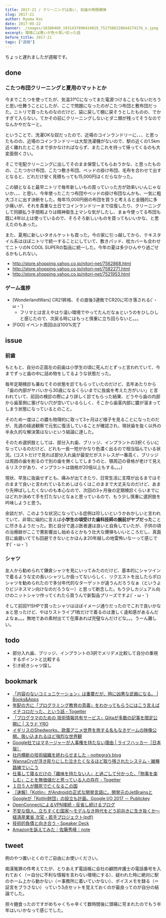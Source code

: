```yaml
---
title: 2017-21 / クリーニングは高い, 前歯の時限爆弾
slug: 2017-21
author: Ryoma Kai
date: 2017-05-22
banner: ./images/18380460_1931437090424019_7517588228644274176_n.jpeg
excerpt: 環境には悪いが色々思い切った話
before_title: 2017-21
tags: ["週報"]
---
```


ちょっと遅れましたが週報です。

done
----

###  こたつ布団クリーニングと夏用のマットとか

 今までこたつを使ってたが、気温31℃になってまた電源つけることもないだろうと思い仕舞うことにしたが、ここで問題になったのがこたつ布団と敷布団だった。ニトリで買ったものなのだけど、袋に戻して棚に戻そうとしたものの、でかすぎて入らない。てかその前にクリーニングしないとダニ類が残ってそうなのでなんかやだなーと。
 
 ということで、洗濯OKな奴だったので、近場のコインランドリーに、、、と思ったものの、近場のコインランドリーは大型洗濯機がないので、駅の近くの1.5km近く離れたところまで歩かなければならず、またこれを持って帰ってくるのも大変面倒くさい。
 
 そこで宅配クリーニングに出してそのまま保管してもらおうかな、と思ったものの、こたつかけ布団、こたつ敷き布団、ベッドの掛け布団、毛布を合わせて出すとなると、どれだけ安く見積もっても15,000円はくだらなかった。
 
 この額となると最早ニトリで毎年新しいもの買っていった方が効率いいんじゃないか、、、と思い、今年使ったこたつ布団やベッドの掛け布団なんかも、一気に粗大ゴミに出す決断をした。毎年15,000円弱の布団を買うと考えると金銭的に多少痛いが、それを貴重な土日でコインランドリーまで往復したり、クリーニングして同額払う手間暇よりは精神衛生上マシな気がしたし、まぁ今使ってる布団も既に4年以上は使っているので、そろそろ新しいものを買ってもいいかな、と思えたのもあった。

また、夏用に新しいタオルケットも買った。今の家に引っ越してから、テキスタイル系はほぼニトリで統一することにしていて、敷きパッド、枕カバーも合わせてニトリのN COOL SUPERの製品に統一した。今年の夏は多少ひんやり過ごせるかもしれない。

- http://store.shopping.yahoo.co.jp/nitori-net/7562868.html
- http://store.shopping.yahoo.co.jp/nitori-net/7582271.html
- http://store.shopping.yahoo.co.jp/nitori-net/7521953.html

###  ゲーム進捗

- [WonderlandWars] CR21昇格、その直後3連敗でCR20に叩き落される(´・ω・`)
    - フリマとは言えやはり温い環境でやってたんだなぁというのをひしひしと感じたので、次戻る時にはもっと慎重に立ち回らないと。。。
- [FGO] イベント周回ほぼ100%完了

issue
----

###  前歯

もともと、自分の正面左の前歯は小学生の頃に死んだとずっと言われていて、今までずっと歯の中に詰め物をしてるような状態だった。

毎年定期検診も兼ねてその状態を診てもらっていたのだけど、去年あたりから「歯の内部がヤバいから30歳になるくらいまでに抜歯を考えた方がいい」と言われていて、前回の検診の際により詳しく診てもらった結果、どうやら歯の内部から歯茎側に塞げない穴が空いているらしく、そこから歯茎内部に膿が溜まってしまう状態になっているとのこと。

そのため一度はこの膿も物理的に取って3ヶ月ほど様子を見ることになったのだが、先週の経過観察で元気に復活していることが確認され、現状歯を抜く以外の半永久的な解決策はないという結論に達した。

そのため選択肢としては、部分入れ歯、ブリッジ、インプラントの3択くらいになっているのだけど、どれも一長一短がかなり色濃く出るので相当悩んでいる状況。(コストだけで見れば部分入れ歯が最安だがストレスが一番高く、ブリッジは周囲の歯を削るので別の歯を無くしてしまうのと、顎周辺の骨格が老けて見えるリスクがあり、インプラントは価格が20倍以上もする。。。)

現状、早急に抜歯せずとも、痛みが出てきたり、日常生活に支障が出るまではそのままで良いと言われているためしばらくはこのままで大丈夫なのだけど、あまり先伸ばししたくないのも本心なので、次回の3ヶ月後の定期検診くらいまでにはどれか決めて手を打たないとなぁと思っているので、もう少し慎重に選択肢を吟味しようと思う。

余談だが、このような状況になっている症例は珍しいというかおかしいと言われていて、非常に端的に言えば**小学生の頃受けた歯科技師の腕前がヤブだった**ことに尽きるようだった。割と自分で選ぶ医者運は良いと自負していたが、子供の頃の治療跡がここで悪影響出し始めるとかもう壮大な爆弾もいいところだし、真面目に歯磨いてても回避できないとかほんま20年越しの地雷怖いなーって感じです(´・ω・`)

###  シャツ

友人から勧められて鎌倉シャツを見にいってみたのだけど、基本的にシャツインで着るような丈の長いシャツしか扱ってないらしく、リクエストを出したらポロシャツを勧められたので多分年代的なターゲットが違うんだろうなぁ（というよりビジネスマン向けなのだろうなー）と思って断念した。もう少しカジュアル向けのニットシャツ作ってくれたら買うんで新製品プリーズですよ(´・ω・`)

そして前回Y!SHPで買ったシャツはほぼイメージ通りだったのでこれで良いかなぁと思ったけど、やはりストライプ1枚だけで着るのは激しく違和感があるんだよなぁ。。。無地であの素材出てて在庫あれば完璧なんだけどな。。。うーん難しい。

todo
----

- 部分入れ歯、ブリッジ、インプラントの3択でメリデメ比較して自分の重視するポイントと比較する
- 引き続きシャツ探し

bookmark
----

- [「内容のないコミュニケーション」は重要だが、時に凶悪な武器になる。 | Books&Apps](https://blog.tinect.jp/?p=39564)
- [年配の方に「プログラミング教育の意義」をわかってもらうにはこう言えばイチコロだった、という話 - Togetter](https://togetter.com/li/1109585)
- [「プログラマのための 技術情報共有サービス」Qiitaが多数の記事を限定公開に | スラド YRO](https://yro.srad.jp/story/17/05/12/067229/)
- [イギリスのShedworks、欧風アニメ世界を旅する名もなきゲームの映像公開。吸い込まれるほど強烈な世界観](http://www.gamecast-blog.com/archives/65892739.html)
- [Google社ではマネージャーが人事権を持たない理由 | ライフハッカー［日本版］](https://www.lifehacker.jp/2017/05/170511_google_managers.html)
- [社内横断の技術組織を終わらせました - nottegra’s blog](https://nottegra.hatenablog.com/entry/2017/05/13/014544)
- [WannaCryが浮き彫りにした泣きたくなるほど取り残されたシステム - 雑種路線でいこう](https://masanork.hateblo.jp/entry/20170514/wannacry)
- [仕事して寝るだけの「趣味を持たない人」と過ごして分かった、「物事を楽しむ」ことを無価値だと思っている人の存在 - Togetter](https://togetter.com/li/1110198)
- [１日５人が餓死で亡くなるこの国](https://ironna.jp/article/976)
- [［速報］「Kotlin」がAndroidの正式な開発言語に。開発元のJetBrainsとGoogleが「Kotlin財団」の設立も計画。Google I/O 2017 － Publickey](https://www.publickey1.jp/blog/17/kotlinandroidjetbrainsgooglegoogle_io_2017.html)
- [OpenConnectによるVPN接続 - 反省し続けるブログ](https://amoena.hatenablog.com/entry/2015/11/12/120335)
- [不安な個人、立ちすくむ国家〜モデルなき時代をどう前向きに生き抜くか〜 経済産業省 次官・若手プロジェクト(pdf)](https://www.meti.go.jp/committee/summary/eic0009/pdf/020_02_00.pdf)
- [技術的負債と向き合う - Speaker Deck](https://speakerdeck.com/naoya/ji-shu-de-fu-zhai-toxiang-kihe-u)
- [Amazonを訴えてみた｜佐藤秀峰｜note](https://note.com/shuho_sato/n/n88ae13abaf83)

tweet
----

例のやつ置いとくのでご自由にお使いください。

<Tweet tweetLink="https://twitter.com/legnoh/status/863142347709702145" />

痴漢冤罪の件考えてたが、とりあえず電話帳に会社の顧問弁護士の電話番号を入れておく（＝自分に不利な情報を言わない環境にする）、疑われた時に絶対に駅のホーム上から動かない（＝事務所に着いていかない）、ボイスメモを録る（＝証言をブラさない）っていう3点セットを覚えておくのが最良ってのが自分の結論でした。

<Tweet tweetLink="https://twitter.com/legnoh/status/864469354255007744" />
<Tweet tweetLink="https://twitter.com/legnoh/status/864472112207085569" />

担々麺食ったのですがめちゃくちゃ辛くて数時間後に頭痛に苛まれたのでもう半年はいいかなって感じでした。

<Instagram instagramId="BT-js-ag2wS" />
